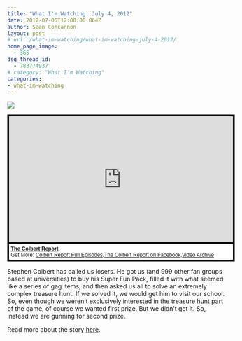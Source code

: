 ```yaml
---
title: "What I'm Watching: July 4, 2012"
date: 2012-07-05T12:00:00.864Z
author: Sean Concannon
layout: post
# url: /what-im-watching/what-im-watching-july-4-2012/
home_page_image:
  - 365
dsq_thread_id:
  - 783774937
# category: "What I'm Watching"
categories: 
- what-im-watching 
---
```


![](/uploads/Screen-Shot-2012-07-07-at-1.15.09-PM.png)

<div style="background-color:#000000;width:520px;"><div style="padding:4px;"><iframe src="https://media.mtvnservices.com/embed/mgid:arc:video:comedycentral.com:386e4a1d-77fa-4588-8465-8127b021d23e" width="512" height="288" frameborder="0"></iframe><p style="text-align:left;background-color:#FFFFFF;padding:4px;margin-top:4px;margin-bottom:0px;font-family:Arial, Helvetica, sans-serif;font-size:12px;"><b><a href="https://thecolbertreport.cc.com/">The Colbert Report</a></b><br/>Get More: <a href="https://thecolbertreport.cc.com/full-episodes">Colbert Report Full Episodes</a>,<a href="https://www.facebook.com/thecolbertreport">The Colbert Report on Facebook</a>,<a href="https://thecolbertreport.cc.com/videos">Video Archive</a></p></div></div>


Stephen Colbert has called us losers. He got us (and 999 other fan groups based at universities) to buy his Super Fun Pack, filled it with what seemed like a series of gag items, and then asked us all to solve an extremely complex treasure hunt. If we solved it, we would get him to visit our school. So, even though we weren’t exclusively interested in the treasure hunt part of the game, of course we wanted first prize. But we didn’t get it. So, instead we are gunning for second prize.

Read more about the story [here][1].

 [1]: https://www.huffingtonpost.com/remy-m-maisel/colbert-super-pac_b_1642510.html?utm_hp_ref=fb&src=sp&comm_ref=false#es_share_ended
